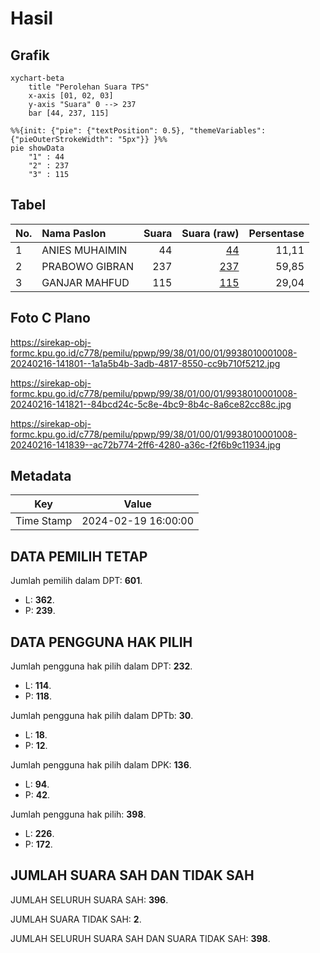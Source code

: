 # Hasil

## Grafik

```mermaid
xychart-beta
    title "Perolehan Suara TPS"
    x-axis [01, 02, 03]
    y-axis "Suara" 0 --> 237
    bar [44, 237, 115]
```

```mermaid
%%{init: {"pie": {"textPosition": 0.5}, "themeVariables": {"pieOuterStrokeWidth": "5px"}} }%%
pie showData
    "1" : 44
    "2" : 237
    "3" : 115
```

## Tabel

| No. | Nama Paslon    | Suara | Suara (raw) | Persentase |
|:--- |:-------------- | -----:| -----------:| ----------:|
| 1   | ANIES MUHAIMIN | 44    | [44][p-1]   | 11,11      |
| 2   | PRABOWO GIBRAN | 237   | [237][p-2]  | 59,85      |
| 3   | GANJAR MAHFUD  | 115   | [115][p-3]  | 29,04      |


[p-1]: https://github.com/gigit-pemilu/pemilu-2024-99-luar-negeri/blob/main/pilpres/hitung-suara/sub/99-luar-negeri/sub/38-dili-timor-leste/sub/01-dili-timor-leste/sub/0001-dili-timor-leste/sub/008-tps/sub/paslon-1.txt
[p-2]: https://github.com/gigit-pemilu/pemilu-2024-99-luar-negeri/blob/main/pilpres/hitung-suara/sub/99-luar-negeri/sub/38-dili-timor-leste/sub/01-dili-timor-leste/sub/0001-dili-timor-leste/sub/008-tps/sub/paslon-2.txt
[p-3]: https://github.com/gigit-pemilu/pemilu-2024-99-luar-negeri/blob/main/pilpres/hitung-suara/sub/99-luar-negeri/sub/38-dili-timor-leste/sub/01-dili-timor-leste/sub/0001-dili-timor-leste/sub/008-tps/sub/paslon-3.txt

## Foto C Plano

https://sirekap-obj-formc.kpu.go.id/c778/pemilu/ppwp/99/38/01/00/01/9938010001008-20240216-141801--1a1a5b4b-3adb-4817-8550-cc9b710f5212.jpg

https://sirekap-obj-formc.kpu.go.id/c778/pemilu/ppwp/99/38/01/00/01/9938010001008-20240216-141821--84bcd24c-5c8e-4bc9-8b4c-8a6ce82cc88c.jpg

https://sirekap-obj-formc.kpu.go.id/c778/pemilu/ppwp/99/38/01/00/01/9938010001008-20240216-141839--ac72b774-2ff6-4280-a36c-f2f6b9c11934.jpg


## Metadata

| Key        | Value               |
| ---------- | ------------------- |
| Time Stamp | 2024-02-19 16:00:00 |


## DATA PEMILIH TETAP

Jumlah pemilih dalam DPT: **601**.
 * L: **362**.
 * P: **239**.

## DATA PENGGUNA HAK PILIH

Jumlah pengguna hak pilih dalam DPT: **232**.
 * L: **114**.
 * P: **118**.

Jumlah pengguna hak pilih dalam DPTb: **30**.
 * L: **18**.
 * P: **12**.

Jumlah pengguna hak pilih dalam DPK: **136**.
 * L: **94**.
 * P: **42**.

Jumlah pengguna hak pilih: **398**.
 * L: **226**.
 * P: **172**.

## JUMLAH SUARA SAH DAN TIDAK SAH

JUMLAH SELURUH SUARA SAH: **396**.

JUMLAH SUARA TIDAK SAH: **2**.

JUMLAH SELURUH SUARA SAH DAN SUARA TIDAK SAH: **398**.


